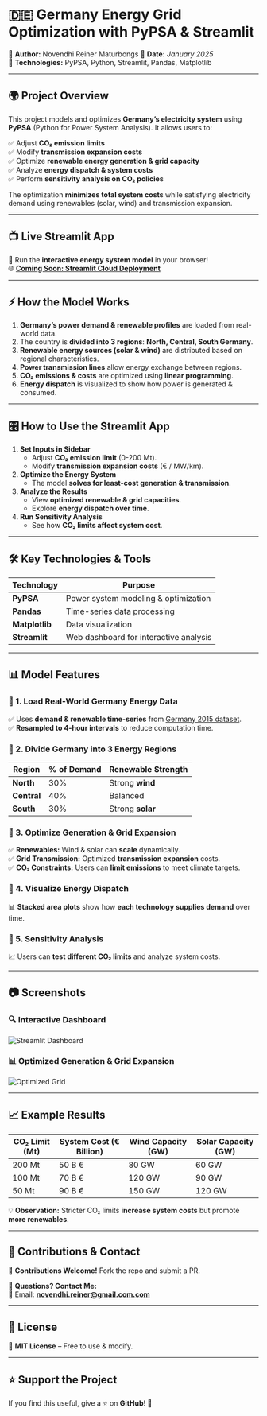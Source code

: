 # 🇩🇪 Germany Energy Grid Optimization with PyPSA & Streamlit

📢 **Author:** Novendhi Reiner Maturbongs
📅 **Date:** _January 2025_  
🔧 **Technologies:** PyPSA, Python, Streamlit, Pandas, Matplotlib  

---

## 🌍 Project Overview  
This project models and optimizes **Germany’s electricity system** using **PyPSA** (Python for Power System Analysis). It allows users to:

✅ Adjust **CO₂ emission limits**  
✅ Modify **transmission expansion costs**  
✅ Optimize **renewable energy generation & grid capacity**  
✅ Analyze **energy dispatch & system costs**  
✅ Perform **sensitivity analysis on CO₂ policies**  

The optimization **minimizes total system costs** while satisfying electricity demand using renewables (solar, wind) and transmission expansion.

---

## 📺 Live Streamlit App  
🚀 Run the **interactive energy system model** in your browser!  
🌐 **[Coming Soon: Streamlit Cloud Deployment](#)**  

---

## ⚡ How the Model Works  
1. **Germany’s power demand & renewable profiles** are loaded from real-world data.  
2. The country is **divided into 3 regions**: **North, Central, South Germany**.  
3. **Renewable energy sources (solar & wind)** are distributed based on regional characteristics.  
4. **Power transmission lines** allow energy exchange between regions.  
5. **CO₂ emissions & costs** are optimized using **linear programming**.  
6. **Energy dispatch** is visualized to show how power is generated & consumed.  


---

## 🎛️ How to Use the Streamlit App  

1. **Set Inputs in Sidebar**  
   - Adjust **CO₂ emission limit** (0-200 Mt).  
   - Modify **transmission expansion costs** (€ / MW/km).  
2. **Optimize the Energy System**  
   - The model **solves for least-cost generation & transmission**.  
3. **Analyze the Results**  
   - View **optimized renewable & grid capacities**.  
   - Explore **energy dispatch over time**.  
4. **Run Sensitivity Analysis**  
   - See how **CO₂ limits affect system cost**.  

---

## 🛠 Key Technologies & Tools  

| Technology  | Purpose |
|-------------|---------|
| **PyPSA**  | Power system modeling & optimization |
| **Pandas** | Time-series data processing |
| **Matplotlib** | Data visualization |
| **Streamlit** | Web dashboard for interactive analysis |

---

## 📊 Model Features  

### 🔹 1. Load Real-World Germany Energy Data  
✅ Uses **demand & renewable time-series** from [Germany 2015 dataset](https://tubcloud.tu-berlin.de/s/pKttFadrbTKSJKF/download).  
✅ **Resampled to 4-hour intervals** to reduce computation time.  

### 🔹 2. Divide Germany into 3 Energy Regions  

| Region  | % of Demand | Renewable Strength |
|---------|------------|--------------------|
| **North**  | 30%  | Strong **wind** |
| **Central** | 40%  | Balanced |
| **South**  | 30%  | Strong **solar** |

### 🔹 3. Optimize Generation & Grid Expansion  
✅ **Renewables:** Wind & solar can **scale** dynamically.  
✅ **Grid Transmission:** Optimized **transmission expansion** costs.  
✅ **CO₂ Constraints:** Users can **limit emissions** to meet climate targets.  

### 🔹 4. Visualize Energy Dispatch  
📊 **Stacked area plots** show how **each technology supplies demand** over time.  

### 🔹 5. Sensitivity Analysis  
📈 Users can **test different CO₂ limits** and analyze system costs.  

---

## 📷 Screenshots  

### 🔍 Interactive Dashboard  
![Streamlit Dashboard](images/streamlit_dashboard.png)  

### 📊 Optimized Generation & Grid Expansion  
![Optimized Grid](images/grid_expansion.png)  

---

## 📈 Example Results  

| CO₂ Limit (Mt) | System Cost (€ Billion) | Wind Capacity (GW) | Solar Capacity (GW) |
|---------------|-----------------|----------------|----------------|
| 200 Mt       | 50 B €           | 80 GW         | 60 GW         |
| 100 Mt       | 70 B €           | 120 GW        | 90 GW         |
| 50 Mt        | 90 B €           | 150 GW        | 120 GW        |

💡 **Observation:** Stricter CO₂ limits **increase system costs** but promote **more renewables**.

---

## 🎯 Contributions & Contact  

🤝 **Contributions Welcome!** Fork the repo and submit a PR.  

💬 **Questions? Contact Me:**  
📧 Email: **novendhi.reiner@gmail.com.com**  


---

## 📜 License  

📄 **MIT License** – Free to use & modify.  

---

## ⭐ Support the Project  
If you find this useful, give a ⭐ on **GitHub**! 🚀  
